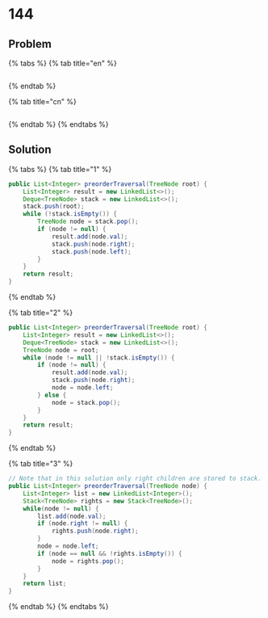 # 144

## Problem

{% tabs %}
{% tab title="en" %}
```text

```
{% endtab %}

{% tab title="cn" %}
```text

```
{% endtab %}
{% endtabs %}

## Solution

{% tabs %}
{% tab title="1" %}
```java
public List<Integer> preorderTraversal(TreeNode root) {
    List<Integer> result = new LinkedList<>();
    Deque<TreeNode> stack = new LinkedList<>();
    stack.push(root);
    while (!stack.isEmpty()) {
        TreeNode node = stack.pop();
        if (node != null) {
            result.add(node.val);
            stack.push(node.right);
            stack.push(node.left);
        }
    }
    return result;
}
```
{% endtab %}

{% tab title="2" %}
```java
public List<Integer> preorderTraversal(TreeNode root) {
	List<Integer> result = new LinkedList<>();
	Deque<TreeNode> stack = new LinkedList<>();
	TreeNode node = root;
	while (node != null || !stack.isEmpty()) {
		if (node != null) {
			result.add(node.val);
			stack.push(node.right);
			node = node.left;
		} else {
			node = stack.pop();
		}
	}
	return result;
}
```
{% endtab %}

{% tab title="3" %}
```java
// Note that in this solution only right children are stored to stack.
public List<Integer> preorderTraversal(TreeNode node) {
	List<Integer> list = new LinkedList<Integer>();
	Stack<TreeNode> rights = new Stack<TreeNode>();
	while(node != null) {
		list.add(node.val);
		if (node.right != null) {
			rights.push(node.right);
		}
		node = node.left;
		if (node == null && !rights.isEmpty()) {
			node = rights.pop();
		}
	}
    return list;
}
```
{% endtab %}
{% endtabs %}




